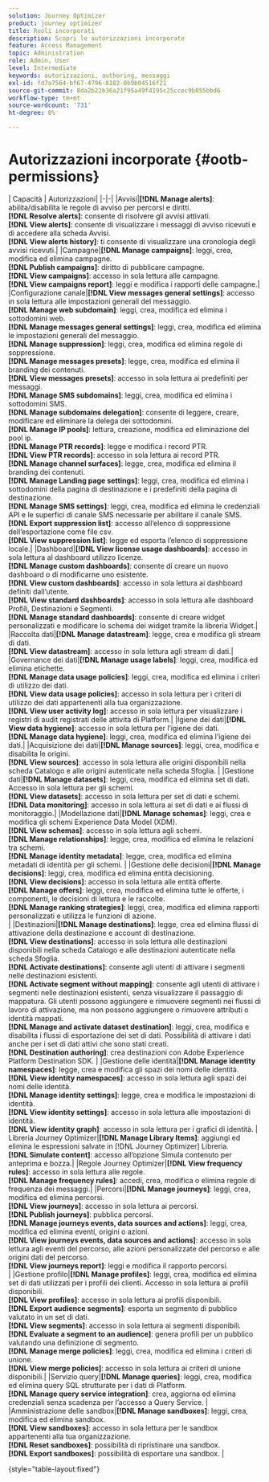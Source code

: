 ```yaml
---
solution: Journey Optimizer
product: journey optimizer
title: Ruoli incorporati
description: Scopri le autorizzazioni incorporate
feature: Access Management
topic: Administration
role: Admin, User
level: Intermediate
keywords: autorizzazioni, authoring, messaggi
exl-id: fd7a7564-bf67-4796-8182-0b9b04516f21
source-git-commit: 8da2b22b36a21f95a49f4195c25ccec9b055bbd6
workflow-type: tm+mt
source-wordcount: '731'
ht-degree: 0%

---
```


# Autorizzazioni incorporate {#ootb-permissions}

| Capacità | Autorizzazioni| |-|-| |Avvisi|**[!DNL Manage alerts]**: abilita/disabilita le regole di avviso per percorsi e diritti.</br>**[!DNL Resolve alerts]**: consente di risolvere gli avvisi attivati.</br>**[!DNL View alerts]**: consente di visualizzare i messaggi di avviso ricevuti e di accedere alla scheda Avvisi. </br>**[!DNL View alerts history]**: ti consente di visualizzare una cronologia degli avvisi ricevuti.| |Campagne|**[!DNL Manage campaigns]**: leggi, crea, modifica ed elimina campagne.</br>**[!DNL Publish campaigns]**: diritto di pubblicare campagne.</br>**[!DNL View campaigns]**: accesso in sola lettura alle campagne.</br>**[!DNL View campaigns report]**: leggi e modifica i rapporti delle campagne.| |Configurazione canale|**[!DNL View messages general settings]**: accesso in sola lettura alle impostazioni generali del messaggio.</br>**[!DNL Manage web subdomain]**: leggi, crea, modifica ed elimina i sottodomini web.</br>**[!DNL Manage messages general settings]**: leggi, crea, modifica ed elimina le impostazioni generali del messaggio.</br>**[!DNL Manage suppression]**: leggi, crea, modifica ed elimina regole di soppressione.</br>**[!DNL Manage messages presets]**: legge, crea, modifica ed elimina il branding dei contenuti.</br>**[!DNL View messages presets]**: accesso in sola lettura ai predefiniti per messaggi.</br>**[!DNL Manage SMS subdomains]**: leggi, crea, modifica ed elimina i sottodomini SMS.</br>**[!DNL Manage subdomains delegation]**: consente di leggere, creare, modificare ed eliminare la delega dei sottodomini.</br>**[!DNL Manage IP pools]**: lettura, creazione, modifica ed eliminazione del pool ip.</br>**[!DNL Manage PTR records]**: legge e modifica i record PTR.</br>**[!DNL View PTR records]**: accesso in sola lettura ai record PTR.</br>**[!DNL Manage channel surfaces]**: legge, crea, modifica ed elimina il branding dei contenuti.</br>**[!DNL Manage Landing page settings]**: leggi, crea, modifica ed elimina i sottodomini della pagina di destinazione e i predefiniti della pagina di destinazione.</br>**[!DNL Manage SMS settings]**: leggi, crea, modifica ed elimina le credenziali API e le superfici di canale SMS necessarie per abilitare il canale SMS.</br>**[!DNL Export suppression list]**: accesso all’elenco di soppressione dell’esportazione come file csv.</br>**[!DNL View suppression list]**: legge ed esporta l’elenco di soppressione locale.| |Dashboard|**[!DNL View license usage dashboards]**: accesso in sola lettura al dashboard utilizzo licenze.</br>**[!DNL Manage custom dashboards]**: consente di creare un nuovo dashboard o di modificarne uno esistente.</br>**[!DNL View custom dashboards]**: accesso in sola lettura ai dashboard definiti dall’utente.</br>**[!DNL View standard dashboards]**: accesso in sola lettura alle dashboard Profili, Destinazioni e Segmenti.</br>**[!DNL Manage standard dashboards]**: consente di creare widget personalizzati e modificare lo schema dei widget tramite la libreria Widget.| |Raccolta dati|**[!DNL Manage datastream]**: legge, crea e modifica gli stream di dati.</br>**[!DNL View datastream]**: accesso in sola lettura agli stream di dati.| |Governance dei dati|**[!DNL Manage usage labels]**: leggi, crea, modifica ed elimina etichette.</br>**[!DNL Manage data usage policies]**: leggi, crea, modifica ed elimina i criteri di utilizzo dei dati.</br>**[!DNL View data usage policies]**: accesso in sola lettura per i criteri di utilizzo dei dati appartenenti alla tua organizzazione.</br>**[!DNL View user activity log]**: accesso in sola lettura per visualizzare i registri di audit registrati delle attività di Platform.| |Igiene dei dati|**[!DNL View data hygiene]**: accesso in sola lettura per l’igiene dei dati.</br>**[!DNL Manage data hygiene]**: leggi, crea, modifica ed elimina l’igiene dei dati.| |Acquisizione dei dati|**[!DNL Manage sources]**: leggi, crea, modifica e disabilita le origini.</br>**[!DNL View sources]**: accesso in sola lettura alle origini disponibili nella scheda Catalogo e alle origini autenticate nella scheda Sfoglia. | |Gestione dati|**[!DNL Manage datasets]**: leggi, crea, modifica ed elimina set di dati. Accesso in sola lettura per gli schemi.</br>**[!DNL View datasets]**: accesso in sola lettura per set di dati e schemi.</br>**[!DNL Data monitoring]**: accesso in sola lettura ai set di dati e ai flussi di monitoraggio.| |Modellazione dati|**[!DNL Manage schemas]**: leggi, crea e modifica gli schemi Experience Data Model (XDM).</br>**[!DNL View schemas]**: accesso in sola lettura agli schemi.</br>**[!DNL Manage relationships]**: legge, crea, modifica ed elimina le relazioni tra schemi.</br>**[!DNL Manage identity metadata]**: legge, crea, modifica ed elimina metadati di identità per gli schemi. | |Gestione delle decisioni|**[!DNL Manage decisions]**: leggi, crea, modifica ed elimina entità decisioning.</br>**[!DNL View decisions]**: accesso in sola lettura alle entità offerte.</br>**[!DNL Manage offers]**: leggi, crea, modifica ed elimina tutte le offerte, i componenti, le decisioni di lettura e le raccolte.</br>**[!DNL Manage ranking strategies]**: leggi, crea, modifica ed elimina rapporti personalizzati e utilizza le funzioni di azione.</br>| |Destinazioni|**[!DNL Manage destinations]**: legge, crea ed elimina flussi di attivazione della destinazione e account di destinazione.</br>**[!DNL View destinations]**: accesso in sola lettura alle destinazioni disponibili nella scheda Catalogo e alle destinazioni autenticate nella scheda Sfoglia.</br>**[!DNL Activate destinations]**: consente agli utenti di attivare i segmenti nelle destinazioni esistenti.</br>**[!DNL Activate segment without mapping]**: consente agli utenti di attivare i segmenti nelle destinazioni esistenti, senza visualizzare il passaggio di mappatura. Gli utenti possono aggiungere e rimuovere segmenti nei flussi di lavoro di attivazione, ma non possono aggiungere o rimuovere attributi o identità mappati.</br>**[!DNL Manage and activate dataset destination]**: leggi, crea, modifica e disabilita i flussi di esportazione dei set di dati. Possibilità di attivare i dati anche per i set di dati attivi che sono stati creati.</br>**[!DNL Destination authoring]**: crea destinazioni con Adobe Experience Platform Destination SDK. | |Gestione delle identità|**[!DNL Manage identity namespaces]**: legge, crea e modifica gli spazi dei nomi delle identità.</br>**[!DNL View identity namespaces]**: accesso in sola lettura agli spazi dei nomi delle identità.</br>**[!DNL Manage identity settings]**: legge, crea e modifica le impostazioni di identità.</br>**[!DNL View identity settings]**: accesso in sola lettura alle impostazioni di identità.</br>**[!DNL View identity graph]**: accesso in sola lettura per i grafici di identità. | Libreria Journey Optimizer|**[!DNL Manage Library Items]**: aggiungi ed elimina le espressioni salvate in [!DNL Journey Optimizer] Libreria.</br>**[!DNL Simulate content]**: accesso all’opzione Simula contenuto per anteprima e bozza.| |Regole Journey Optimizer|**[!DNL View frequency rules]**: accesso in sola lettura alle regole.</br>**[!DNL Manage frequency rules]**: accedi, crea, modifica o elimina regole di frequenza dei messaggi.| |Percorsi|**[!DNL Manage journeys]**: leggi, crea, modifica ed elimina percorsi.</br>**[!DNL View journeys]**: accesso in sola lettura ai percorsi.</br>**[!DNL Publish journeys]**: pubblica percorsi.</br>**[!DNL Manage journeys events, data sources and actions]**: leggi, crea, modifica ed elimina eventi, origini o azioni.</br>**[!DNL View journeys events, data sources and actions]**: accesso in sola lettura agli eventi del percorso, alle azioni personalizzate del percorso e alle origini dati del percorso.</br>**[!DNL View journeys report]**: leggi e modifica il rapporto percorsi.</br>| |Gestione profilo|**[!DNL Manage profiles]**: leggi, crea, modifica ed elimina set di dati utilizzati per i profili dei clienti. Accesso in sola lettura ai profili disponibili.</br>**[!DNL View profiles]**: accesso in sola lettura ai profili disponibili.</br>**[!DNL Export audience segments]**: esporta un segmento di pubblico valutato in un set di dati.</br>**[!DNL View segments]**: accesso in sola lettura ai segmenti disponibili.</br>**[!DNL Evaluate a segment to an audience]**: genera profili per un pubblico valutando una definizione di segmento.</br>**[!DNL Manage merge policies]**: leggi, crea, modifica ed elimina i criteri di unione.</br>**[!DNL View merge policies]**: accesso in sola lettura ai criteri di unione disponibili.| |Servizio query|**[!DNL Manage queries]**: leggi, crea, modifica ed elimina query SQL strutturate per i dati di Platform.</br>**[!DNL Manage query service integration]**: crea, aggiorna ed elimina credenziali senza scadenza per l’accesso a Query Service. | |Amministrazione delle sandbox|**[!DNL Manage sandboxes]**: leggi, crea, modifica ed elimina sandbox.</br>**[!DNL View sandboxes]**: accesso in sola lettura per le sandbox appartenenti alla tua organizzazione.</br>**[!DNL Reset sandboxes]**: possibilità di ripristinare una sandbox.</br>**[!DNL Export sandboxes]**: possibilità di esportare una sandbox. |

{style="table-layout:fixed"}
